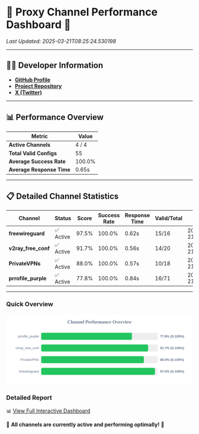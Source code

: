 # 🌟 Proxy Channel Performance Dashboard 🌟

_Last Updated: 2025-03-21T08:25:24.530198_

---

## 👩‍💻 Developer Information

- **[GitHub Profile](https://github.com/4n0nymou3)**  
- **[Project Repository](https://github.com/4n0nymou3/multi-proxy-config-fetcher)**  
- **[X (Twitter)](https://x.com/4n0nymou3)**  

---

## 📊 Performance Overview

| Metric                | Value       |
|-----------------------|-------------|
| **Active Channels**   | 4 / 4       |
| **Total Valid Configs** | 55          |
| **Average Success Rate** | 100.0%      |
| **Average Response Time** | 0.65s       |

---

## 📋 Detailed Channel Statistics

| Channel          | Status     | Score  | Success Rate | Response Time | Valid/Total | Last Success               |
|------------------|------------|--------|--------------|---------------|-------------|----------------------------|
| **freewireguard**  | ✅ Active  | 97.5%  | 100.0% | 0.62s         | 15/16       | 2025-03-21T08:25:24.528210 |
| **v2ray_free_conf**  | ✅ Active  | 91.7%  | 100.0% | 0.56s         | 14/20       | 2025-03-21T08:25:23.281508 |
| **PrivateVPNs**  | ✅ Active  | 88.0%  | 100.0% | 0.57s         | 10/18       | 2025-03-21T08:25:23.883092 |
| **prrofile_purple**  | ✅ Active  | 77.8%  | 100.0% | 0.84s         | 16/71       | 2025-03-21T08:25:22.601201 |

---

### Quick Overview
<div align="center">
  <a href="https://raw.githubusercontent.com/nullluser/NullRepo/refs/heads/main/assets/channel_stats_chart.svg">
    <img src="https://raw.githubusercontent.com/nullluser/NullRepo/refs/heads/main/assets/channel_stats_chart.svg" alt="Source Performance Statistics" width="800">
  </a>
</div>

### Detailed Report
📊 [View Full Interactive Dashboard](https://htmlpreview.github.io/?https://github.com/nullluser/NullRepo/blob/main/assets/performance_report.html)

🎉 **All channels are currently active and performing optimally!** 🎉
